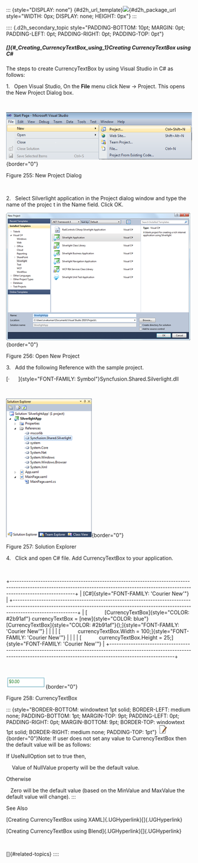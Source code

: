 ::: {style="DISPLAY: none"}
[](ms-xhelp:///?Id=d2h_url_template){#d2h_url_template}![](!package_url!){#d2h_package_url style="WIDTH: 0px; DISPLAY: none; HEIGHT: 0px"}
:::

:::: {.d2h_secondary_topic style="PADDING-BOTTOM: 10pt; MARGIN: 0pt; PADDING-LEFT: 0pt; PADDING-RIGHT: 0pt; PADDING-TOP: 0pt"}
##### []{#_Creating_CurrencyTextBox_using_1}Creating CurrencyTextBox using C#

The steps to create CurrencyTextBox by using Visual Studio in C# as follows:

1.   Open Visual Studio, On the **File** menu click New -\> Project. This opens the New Project Dialog box.

 

![Description: C:\\Documents and Settings\\labuser\\My Documents\\SL tools correct image.png](../ImagesExt/image261_45.png){border="0"}

Figure 255: New Project Dialog

 

2.   Select Silverlight application in the Project dialog window and type the name of the projec t in the Name field. Click OK.

![](../ImagesExt/image261_46.png){border="0"}

Figure 256: Open New Project

3.   Add the following Reference with the sample project.

[·      ]{style="FONT-FAMILY: Symbol"}Syncfusion.Shared.Silverlight.dll

 

![](../ImagesExt/image261_47.png){border="0"}

Figure 257: Solution Explorer

4.   Click and open C# file. Add CurrencyTextBox to your application.

 

+---------------------------------------------------------------------------------------------------------------------------------------------------------------------------------------+
| [C#]{style="FONT-FAMILY: 'Courier New'"}                                                                                                                                              |
+---------------------------------------------------------------------------------------------------------------------------------------------------------------------------------------+
| [            [CurrencyTextBox]{style="COLOR: #2b91af"} currencyTextBox = [new]{style="COLOR: blue"} [CurrencyTextBox]{style="COLOR: #2b91af"}();]{style="FONT-FAMILY: 'Courier New'"} |
|                                                                                                                                                                                       |
| [            currencyTextBox.Width = 100;]{style="FONT-FAMILY: 'Courier New'"}                                                                                                        |
|                                                                                                                                                                                       |
| [            currencyTextBox.Height = 25;]{style="FONT-FAMILY: 'Courier New'"}                                                                                                        |
+---------------------------------------------------------------------------------------------------------------------------------------------------------------------------------------+

 

![](../ImagesExt/image261_201.png){border="0"}

Figure 258: CurrencyTextBox

::: {style="BORDER-BOTTOM: windowtext 1pt solid; BORDER-LEFT: medium none; PADDING-BOTTOM: 1pt; MARGIN-TOP: 9pt; PADDING-LEFT: 0pt; PADDING-RIGHT: 0pt; MARGIN-BOTTOM: 9pt; BORDER-TOP: windowtext 1pt solid; BORDER-RIGHT: medium none; PADDING-TOP: 1pt"}
![](../ImagesExt/image261_3.jpg){border="0"}Note: If user does not set any value to CurrencyTextBox then the default value will be as follows:

If UseNullOption set to true then,

    Value of NullValue property will be the default value.

Otherwise

   Zero will be the default value (based on the MinValue and MaxValue the default value will change).
:::

See Also

[Creating CurrencyTextBox using XAML]{.UGHyperlink}[]{.UGHyperlink}

[Creating CurrencyTextBox using Blend]{.UGHyperlink}[]{.UGHyperlink}

 

[]{#related-topics}
::::
